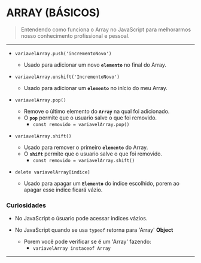 # ARRAY (BÁSICOS)

> Entendendo como funciona o Array no JavaScript para melhorarmos nosso conhecimento profissional e pessoal.

---

- `variavelArray.push('incrementoNovo')`
    - Usado para adicionar um novo **`elemento`** no final do Array.

- `variavelArray.unshift('IncrementoNovo')`
    - Usado para adicionar um **`elemento`** no início do meu Array.

- `variavelArray.pop()`
    - Remove o último elemento do **`Array`** na qual foi adicionado.
    - O **`pop`** permite que o usuario salve o que foi removido.
        - `const removido = variavelArray.pop()`

- `variavelArray.shift()`
    - Usado para remover o primeiro **`elemento`** do Array.
    - O **`shift`** permite que o usuario salve o que foi removido.
        - `const removido = variavelArray.shift()`

- `delete variavelArray[indice]`
    - Usado para apagar um **`Elemento`** do indice escolhido, porem ao apagar esse indice ficará vázio.

### Curiosidades

- No JavaScript o úsuario pode acessar indices vázios.

- No JavaScript quando se usa `typeof` retorna para 'Array' **Object**
    - Porem você pode verificar se é um 'Array' fazendo:
        - `variavelArray instaceof Array`

---